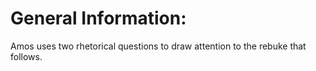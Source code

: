 # General Information:

Amos uses two rhetorical questions to draw attention to the rebuke that follows.